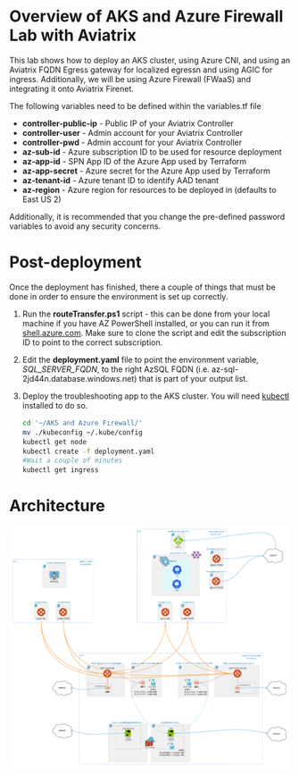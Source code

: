 # Overview of AKS and Azure Firewall Lab with Aviatrix 
This lab shows how to deploy an AKS cluster, using Azure CNI, and using an Aviatrix FQDN Egress gateway for localized egressn and using AGIC for ingress. Additionally, we will be using Azure Firewall (FWaaS) and integrating it onto  Aviatrix Firenet. 

The following variables need to be defined within the variables.tf file

- **controller-public-ip** - Public IP of your Aviatrix Controller
- **controller-user** - Admin account for your Aviatrix Controller
- **controller-pwd** - Admin account for your Aviatrix Controller
- **az-sub-id** - Azure subscription ID to be used for resource deployment
- **az-app-id** - SPN App ID of the Azure App used by Terraform
- **az-app-secret** - Azure secret for the Azure App used by Terraform
- **az-tenant-id** - Azure tenant ID to identify AAD tenant
- **az-region** - Azure region for resources to be deployed in (defaults to East US 2)

Additionally, it is recommended that you change the pre-defined password variables to avoid any security concerns. 

# Post-deployment

Once the deployment has finished, there a couple of things that must be done in order to ensure the environment is set up correctly. 

1. Run the **routeTransfer.ps1** script - this can be done from your local machine if you have AZ PowerShell installed, or you can run it from [shell.azure.com](https://shell.azure.com). Make sure to clone the script and edit the subscription ID to point to the correct subscription. 

2. Edit the **deployment.yaml** file to point the environment variable, *SQL_SERVER_FQDN*, to the right AzSQL FQDN (i.e. az-sql-2jd44n.database.windows.net) that is part of your output list.

3. Deploy the troubleshooting app to the AKS cluster. You will need [kubectl](https://kubernetes.io/docs/tasks/tools/) installed to do so. 
    ```bash
    cd '~/AKS and Azure Firewall/' 
    mv ./kubeconfig ~/.kube/config
    kubectl get node
    kubectl create -f deployment.yaml
    #Wait a couple of minutes
    kubectl get ingress
    ```

# Architecture

![Reference Architecture](https://raw.githubusercontent.com/Emanuel-Sifuentes/AviatrixLabs/main/AKS%20and%20Azure%20Firewall/AKS%20-%20AzFw%20Scenario.png)